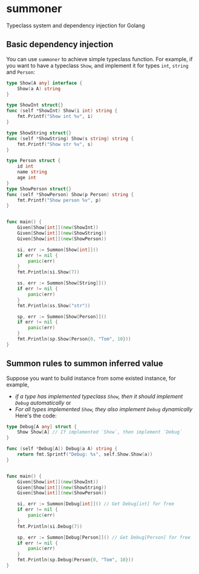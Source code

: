 # summoner
Typeclass system and dependency injection for Golang

## Basic dependency injection
You can use `summoner` to achieve simple typeclass function.
For example, if you want to have a typeclass `Show`, 
and implement it for types `int`, `string` and `Person`:
```go
type Show[A any] interface {
	Show(a A) string
}

type ShowInt struct{}
func (self *ShowInt) Show(i int) string {
    fmt.Printf("Show int %v", i)
}

type ShowString struct{}
func (self *ShowString) Show(s string) string {
    fmt.Printf("Show str %v", s)
}

type Person struct {
    id int
    name string
    age int
}
type ShowPerson struct{}
func (self *ShowPerson) Show(p Person) string {
    fmt.Printf("Show person %v", p)
}


func main() {
    Given[Show[int]](new(ShowInt))
    Given[Show[int]](new(ShowString))
    Given[Show[int]](new(ShowPerson))

    si, err := Summon[Show[int]]()
	if err != nil {
		panic(err)
	}
	fmt.Println(si.Show(7))

    ss, err := Summon[Show[String]]()
	if err != nil {
		panic(err)
	}
	fmt.Println(ss.Show("str"))

    sp, err := Summon[Show[Person]]()
	if err != nil {
		panic(err)
	}
	fmt.Println(sp.Show(Person{0, "Tom", 10}))
}
```

## Summon rules to summon inferred value
Suppose you want to build instance from some existed instance,
for example, 
- *if a type has implemented typeclass `Show`, then it should implement `Debug` automatically* or
- *For all types implemented `Show`, they also implement `Debug` dynamically*
Here's the code:
```go
type Debug[A any] struct {
	Show Show[A] // If implemented `Show`, then implement `Debug`
}

func (self *Debug[A]) Debug(a A) string {
	return fmt.Sprintf("Debug: %s", self.Show.Show(a))
}


func main() {
    Given[Show[int]](new(ShowInt))
    Given[Show[int]](new(ShowString))
    Given[Show[int]](new(ShowPerson))

    si, err := Summon[Debug[int]]() // Get Debug[int] for free
	if err != nil {
		panic(err)
	}
	fmt.Println(si.Debug(7))

    sp, err := Summon[Debug[Person]]() // Get Debug[Person] for free
	if err != nil {
		panic(err)
	}
	fmt.Println(sp.Debug(Person{0, "Tom", 10}))
}

```